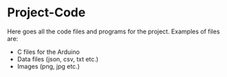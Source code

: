 # Project-Code

Here goes all the code files and programs for the project. Examples of files are:
- C files for the Arduino
- Data files (json, csv, txt etc.)
- Images (png, jpg etc.)


